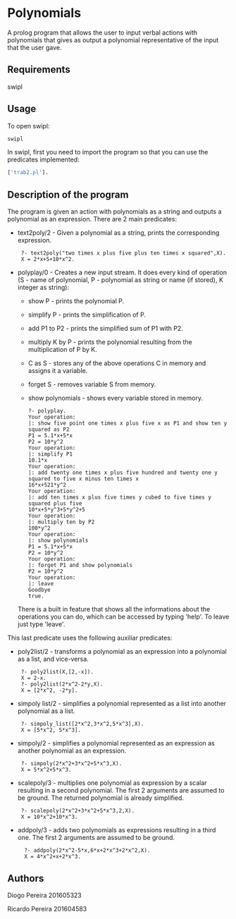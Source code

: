 # Polynomials

A prolog program that allows the user to input verbal actions with polynomials that gives as output a polynomial
representative of the input that the user gave.

## Requirements
swipl

## Usage
To open swipl:
```bash
swipl
```

In swipl, first you need to import the program so that you can use the predicates implemented:
```bash
['trab2.pl'].
```

## Description of the program
The program is given an action with polynomials as a string and outputs a polynomial as an expression.
There are 2 main predicates:

   * text2poly/2 - Given a polynomial as a string, prints the corresponding expression.
                   
          ?- text2poly("two times x plus five plus ten times x squared",X).
          X = 2*x+5+10*x^2.
     
   * polyplay/0 - Creates a new input stream. It does every kind of operation
   (S - name of polynomial, P - polynomial as string or name (if stored), K integer as string):
      * show P - prints the polynomial P.
      * simplify P - prints the simplification of P.
      * add P1 to P2 - prints the simplified sum of P1 with P2.
      * multiply K by P - prints the polynomial resulting from the multiplication of P by K.
      * C as S - stores any of the above operations C in memory and assigns it a variable.
      * forget S - removes variable S from memory.
      * show polynomials - shows every variable stored in memory.
   
            ?- polyplay.
            Your operation:
            |: show five point one times x plus five x as P1 and show ten y squared as P2
            P1 = 5.1*x+5*x
            P2 = 10*y^2
            Your operation:
            |: simplify P1
            10.1*x
            Your operation:
            |: add twenty one times x plus five hundred and twenty one y squared to five x minus ten times x
            16*x+521*y^2
            Your operation:
            |: add ten times x plus five times y cubed to five times y squared plus five
            10*x+5*y^3+5*y^2+5
            Your operation:
            |: multiply ten by P2
            100*y^2
            Your operation:
            |: show polynomials
            P1 = 5.1*x+5*x
            P2 = 10*y^2
            Your operation:
            |: forget P1 and show polynomials
            P2 = 10*y^2
            Your operation:
            |: leave
            Goodbye
            true.
      
      There is a built in feature that shows all the informations about the operations you can do, which can be accessed by typing 'help'. To leave just type 'leave'.           
                          
   This last predicate uses the following auxiliar predicates:
                          
   * poly2list/2 - transforms a polynomial as an expression into a polynomial as a list, and vice-versa. 
                   
          ?- poly2list(X,[2,-x]).
          X = 2-x.
          ?- poly2list(2*x^2-2*y,X).
          X = [2*x^2, -2*y].
                   
   * simpoly list/2 -  simplifies a polynomial represented as a list into another polynomial as a list.
   
   
          ?- simpoly_list([2*x^2,3*x^2,5*x^3],X).
          X = [5*x^2, 5*x^3].
                  
   * simpoly/2 - simplifies a polynomial represented as an expression as another polynomial as an expression.
   
          ?- simpoly(2*x^2+3*x^2+5*x^3,X).
          X = 5*x^2+5*x^3.
                  
   * scalepoly/3 - multiplies one polynomial as expression by a scalar resulting in a second polynomial. The first 2 arguments are assumed to be ground. The returned polynomial is already simplified.
   
          ?- scalepoly(2*x^2+3*x^2+5*x^3,2,X).
          X = 10*x^2+10*x^3.
                  
  * addpoly/3 - adds two polynomials as expressions resulting in a third one. The first 2 arguments are assumed to be ground.
  
          ?- addpoly(2*x^2-5*x,6*x+2*x^3+2*x^2,X).
          X = 4*x^2+x+2*x^3.
               
 ## Authors
 
   Diogo Pereira 201605323
   
   Ricardo Pereira 201604583

